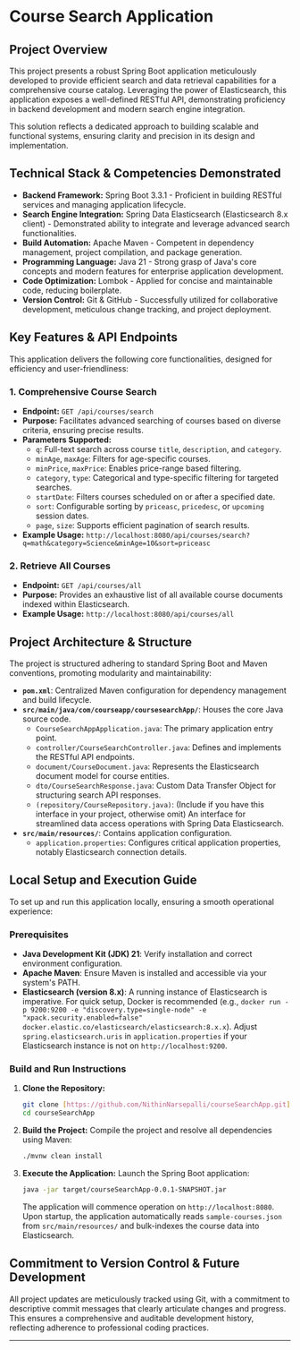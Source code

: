 # Course Search Application

## Project Overview

This project presents a robust Spring Boot application meticulously developed to provide efficient search and data retrieval capabilities for a comprehensive course catalog. Leveraging the power of Elasticsearch, this application exposes a well-defined RESTful API, demonstrating proficiency in backend development and modern search engine integration.

This solution reflects a dedicated approach to building scalable and functional systems, ensuring clarity and precision in its design and implementation.

## Technical Stack & Competencies Demonstrated

* **Backend Framework:** Spring Boot 3.3.1 - Proficient in building RESTful services and managing application lifecycle.
* **Search Engine Integration:** Spring Data Elasticsearch (Elasticsearch 8.x client) - Demonstrated ability to integrate and leverage advanced search functionalities.
* **Build Automation:** Apache Maven - Competent in dependency management, project compilation, and package generation.
* **Programming Language:** Java 21 - Strong grasp of Java's core concepts and modern features for enterprise application development.
* **Code Optimization:** Lombok - Applied for concise and maintainable code, reducing boilerplate.
* **Version Control:** Git & GitHub - Successfully utilized for collaborative development, meticulous change tracking, and project deployment.

## Key Features & API Endpoints

This application delivers the following core functionalities, designed for efficiency and user-friendliness:

### 1. Comprehensive Course Search

* **Endpoint:** `GET /api/courses/search`
* **Purpose:** Facilitates advanced searching of courses based on diverse criteria, ensuring precise results.
* **Parameters Supported:**
    * `q`: Full-text search across course `title`, `description`, and `category`.
    * `minAge`, `maxAge`: Filters for age-specific courses.
    * `minPrice`, `maxPrice`: Enables price-range based filtering.
    * `category`, `type`: Categorical and type-specific filtering for targeted searches.
    * `startDate`: Filters courses scheduled on or after a specified date.
    * `sort`: Configurable sorting by `priceasc`, `pricedesc`, or `upcoming` session dates.
    * `page`, `size`: Supports efficient pagination of search results.
* **Example Usage:** `http://localhost:8080/api/courses/search?q=math&category=Science&minAge=10&sort=priceasc`

### 2. Retrieve All Courses

* **Endpoint:** `GET /api/courses/all`
* **Purpose:** Provides an exhaustive list of all available course documents indexed within Elasticsearch.
* **Example Usage:** `http://localhost:8080/api/courses/all`

## Project Architecture & Structure

The project is structured adhering to standard Spring Boot and Maven conventions, promoting modularity and maintainability:

* **`pom.xml`**: Centralized Maven configuration for dependency management and build lifecycle.
* **`src/main/java/com/courseapp/coursesearchApp/`**: Houses the core Java source code.
    * `CourseSearchAppApplication.java`: The primary application entry point.
    * `controller/CourseSearchController.java`: Defines and implements the RESTful API endpoints.
    * `document/CourseDocument.java`: Represents the Elasticsearch document model for course entities.
    * `dto/CourseSearchResponse.java`: Custom Data Transfer Object for structuring search API responses.
    * `(repository/CourseRepository.java)`: (Include if you have this interface in your project, otherwise omit) An interface for streamlined data access operations with Spring Data Elasticsearch.
* **`src/main/resources/`**: Contains application configuration.
    * `application.properties`: Configures critical application properties, notably Elasticsearch connection details.

## Local Setup and Execution Guide

To set up and run this application locally, ensuring a smooth operational experience:

### Prerequisites

* **Java Development Kit (JDK) 21**: Verify installation and correct environment configuration.
* **Apache Maven**: Ensure Maven is installed and accessible via your system's PATH.
* **Elasticsearch (version 8.x)**: A running instance of Elasticsearch is imperative. For quick setup, Docker is recommended (e.g., `docker run -p 9200:9200 -e "discovery.type=single-node" -e "xpack.security.enabled=false" docker.elastic.co/elasticsearch/elasticsearch:8.x.x`). Adjust `spring.elasticsearch.uris` in `application.properties` if your Elasticsearch instance is not on `http://localhost:9200`.

### Build and Run Instructions

1.  **Clone the Repository:**
    ```bash
    git clone [https://github.com/NithinNarsepalli/courseSearchApp.git](https://github.com/NithinNarsepalli/courseSearchApp.git)
    cd courseSearchApp
    ```

2.  **Build the Project:**
    Compile the project and resolve all dependencies using Maven:
    ```bash
    ./mvnw clean install
    ```

3.  **Execute the Application:**
    Launch the Spring Boot application:
    ```bash
    java -jar target/courseSearchApp-0.0.1-SNAPSHOT.jar
    ```
    The application will commence operation on `http://localhost:8080`.
    Upon startup, the application automatically reads `sample-courses.json` from `src/main/resources/` and bulk-indexes the course data into Elasticsearch.

## Commitment to Version Control & Future Development

All project updates are meticulously tracked using Git, with a commitment to descriptive commit messages that clearly articulate changes and progress. This ensures a comprehensive and auditable development history, reflecting adherence to professional coding practices.

---